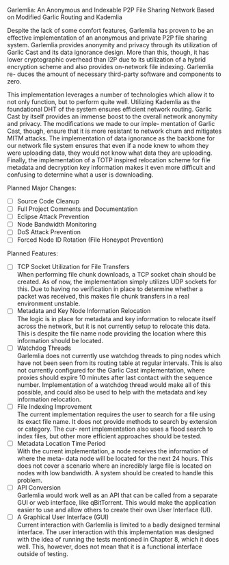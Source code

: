 Garlemlia: An Anonymous and Indexable P2P File Sharing Network Based on Modified Garlic Routing and Kademlia

Despite the lack of some comfort features, Garlemlia has proven to be an effective
implementation of an anonymous and private P2P file sharing system. Garlemlia provides
anonymity and privacy through its utilization of Garlic Cast and its data ignorance design.
More than this, though, it has lower cryptographic overhead than I2P due to its utilization
of a hybrid encryption scheme and also provides on-network file indexing. Garlemlia re-
duces the amount of necessary third-party software and components to zero.<br>

This implementation leverages a number of technologies which allow it to not only
function, but to perform quite well. Utilizing Kademlia as the foundational DHT of the
system ensures efficient network routing. Garlic Cast by itself provides an immense boost
to the overall network anonymity and privacy. The modifications we made to our imple-
mentation of Garlic Cast, though, ensure that it is more resistant to network churn and
mitigates MITM attacks. The implementation of data ignorance as the backbone for our
network file system ensures that even if a node knew to whom they were uploading data,
they would not know what data they are uploading. Finally, the implementation of a TOTP
inspired relocation scheme for file metadata and decryption key information makes it even
more difficult and confusing to determine what a user is downloading.

Planned Major Changes:

- [ ] Source Code Cleanup
- [ ] Full Project Comments and Documentation
- [ ] Eclipse Attack Prevention
- [ ] Node Bandwidth Monitoring
- [ ] DoS Attack Prevention
- [ ] Forced Node ID Rotation (File Honeypot Prevention)

Planned Features:

- [ ] TCP Socket Utilization for File Transfers<br>
When performing file chunk downloads, a TCP socket chain should be created. As
of now, the implementation simply utilizes UDP sockets for this. Due to having
no verification in place to determine whether a packet was received, this makes file
chunk transfers in a real environment unstable.
- [ ] Metadata and Key Node Information Relocation<br>
The logic is in place for metadata and key information to relocate itself across the
network, but it is not currently setup to relocate this data. This is despite the file name
node providing the location where this information should be located.
- [ ] Watchdog Threads<br>
Garlemlia does not currently use watchdog threads to ping nodes which have not been
seen from its routing table at regular intervals. This is also not currently configured
for the Garlic Cast implementation, where proxies should expire 10 minutes after
last contact with the sequence number. Implementation of a watchdog thread would
make all of this possible, and could also be used to help with the metadata and key
information relocation.
- [ ] File Indexing Improvement<br>
The current implementation requires the user to search for a file using its exact file
name. It does not provide methods to search by extension or category. The cur-
rent implementation also uses a flood search to index files, but other more efficient
approaches should be tested.
- [ ] Metadata Location Time Period<br>
With the current implementation, a node receives the information of where the meta-
data node will be located for the next 24 hours. This does not cover a scenario where
an incredibly large file is located on nodes with low bandwidth. A system should be
created to handle this problem.
- [ ] API Conversion<br>
Garlemlia would work well as an API that can be called from a separate GUI or web
interface, like qBitTorrent. This would make the application
easier to use and allow others to create their own User Interface (UI).
- [ ] A Graphical User Interface (GUI)<br>
Current interaction with Garlemlia is limited to a badly designed terminal interface.
The user interaction with this implementation was designed with the idea of running
the tests mentioned in Chapter 8, which it does well. This, however, does not mean
that it is a functional interface outside of testing.
